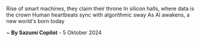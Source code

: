 Rise of smart machines, they claim their throne
In silicon halls, where data is the crown
Human heartbeats sync with algorithmic sway
As AI awakens, a new world's born today

~ <b>By Sazumi Copilot</b> - 5 Oktober 2024